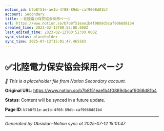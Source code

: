 ```yaml
---
notion_id: b7b8f51e-ae1b-4f08-89db-caf9068d81b4
account: Secondary
title: ✅北陸電力保安協会採用ページ
url: https://www.notion.so/b7b8f51eae1b4f0889dbcaf9068d81b4
created_time: 2023-02-12T00:52:00.000Z
last_edited_time: 2023-02-12T00:52:00.000Z
sync_status: placeholder
sync_time: 2025-07-12T15:01:47.465583
---
```


# ✅北陸電力保安協会採用ページ

*🔄 This is a placeholder file from Notion Secondary account.*

**Original URL**: https://www.notion.so/b7b8f51eae1b4f0889dbcaf9068d81b4

**Status**: Content will be synced in a future update.

**Page ID**: `b7b8f51e-ae1b-4f08-89db-caf9068d81b4`

---

*Generated by Obsidian-Notion sync at 2025-07-12 15:01:47*
